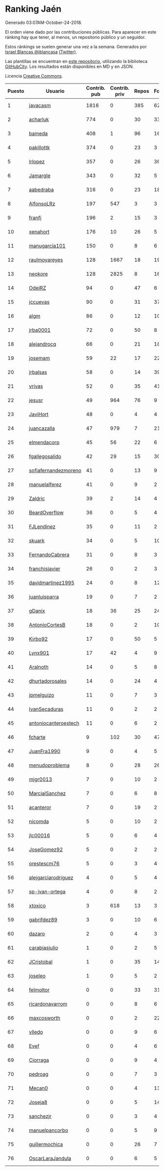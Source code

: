 # Ranking Jaén

Generado 03:07AM-October-24-2018.

El orden viene dado por las contribuciones públicas. Para aparecer en este ránking hay que tener, al menos, un repositorio público y un seguidor.

Estos ránkings se suelen generar una vez a la semana. Generados por [Israel Blancas @iblancasa](https://github.com/iblancasa/) [(Twitter)](https://twitter.com/iblancasa).

Las plantillas se encuentran en [este repositorio](https://github.com/iblancasa/GH-Spanish-Ranking), utilizando la biblioteca [GitHubCity](https://github.com/iblancasa/GitHubCity). Los resultados están disponibles en MD y en JSON.

Licencia [Creative Commons](https://creativecommons.org/licenses/by/4.0/).

| Puesto   |  Usuario  | Contrib. pub | Contrib. priv |Repos| Followers | Desde |  Avatar  |
|----------|-----------|--------------|---------------|-----|-----------|-------|----------|
|1|[javacasm](https://github.com/javacasm)|1816|0|385|62|2013-03-12|![javacasm]()|
|2|[acharluk](https://github.com/acharluk)|774|0|30|33|2013-08-03|![acharluk]()|
|3|[bameda](https://github.com/bameda)|408|1|96|166|2011-06-26|![bameda]()|
|4|[pakillottk](https://github.com/pakillottk)|374|0|23|3|2013-11-12|![pakillottk]()|
|5|[lrlopez](https://github.com/lrlopez)|357|0|26|36|2011-01-04|![lrlopez]()|
|6|[Jamargle](https://github.com/Jamargle)|343|0|32|5|2015-03-24|![Jamargle]()|
|7|[aabedraba](https://github.com/aabedraba)|316|0|23|18|2017-04-19|![aabedraba]()|
|8|[AlfonsoLRz](https://github.com/AlfonsoLRz)|197|547|3|3|2016-10-02|![AlfonsoLRz]()|
|9|[franfj](https://github.com/franfj)|196|2|15|3|2014-10-13|![franfj]()|
|10|[xenahort](https://github.com/xenahort)|176|10|26|5|2016-03-30|![xenahort]()|
|11|[manugarcia101](https://github.com/manugarcia101)|150|0|8|6|2017-09-22|![manugarcia101]()|
|12|[raulmoyareyes](https://github.com/raulmoyareyes)|128|1667|18|19|2012-08-04|![raulmoyareyes]()|
|13|[neokore](https://github.com/neokore)|128|2825|8|16|2011-07-25|![neokore]()|
|14|[OdeiRZ](https://github.com/OdeiRZ)|94|0|47|6|2014-10-01|![OdeiRZ]()|
|15|[jccuevas](https://github.com/jccuevas)|90|0|31|37|2013-04-10|![jccuevas]()|
|16|[algm](https://github.com/algm)|86|0|12|10|2009-10-29|![algm]()|
|17|[jrba0001](https://github.com/jrba0001)|72|0|50|8|2016-07-17|![jrba0001]()|
|18|[alejandrocq](https://github.com/alejandrocq)|66|0|21|18|2010-05-20|![alejandrocq]()|
|19|[josemam](https://github.com/josemam)|59|22|17|22|2015-03-14|![josemam]()|
|20|[jrbalsas](https://github.com/jrbalsas)|58|0|14|39|2010-08-07|![jrbalsas]()|
|21|[vrivas](https://github.com/vrivas)|52|0|35|41|2012-12-14|![vrivas]()|
|22|[jesusr](https://github.com/jesusr)|49|964|76|9|2011-12-11|![jesusr]()|
|23|[JaviHort](https://github.com/JaviHort)|48|0|4|4|2018-01-04|![JaviHort]()|
|24|[juancazalla](https://github.com/juancazalla)|47|979|7|21|2015-03-24|![juancazalla]()|
|25|[elmendacorp](https://github.com/elmendacorp)|45|56|22|6|2012-12-14|![elmendacorp]()|
|26|[fgallegosalido](https://github.com/fgallegosalido)|42|29|15|30|2015-03-24|![fgallegosalido]()|
|27|[sofiafernandezmoreno](https://github.com/sofiafernandezmoreno)|41|0|13|9|2014-11-21|![sofiafernandezmoreno]()|
|28|[manuelalferez](https://github.com/manuelalferez)|41|0|9|2|2018-04-07|![manuelalferez]()|
|29|[Zaldric](https://github.com/Zaldric)|39|2|14|4|2016-03-29|![Zaldric]()|
|30|[BeardOverflow](https://github.com/BeardOverflow)|36|0|5|4|2013-04-13|![BeardOverflow]()|
|31|[FJLendinez](https://github.com/FJLendinez)|35|0|11|2|2016-04-25|![FJLendinez]()|
|32|[skuark](https://github.com/skuark)|34|0|5|10|2010-10-26|![skuark]()|
|33|[FernandoCabrera](https://github.com/FernandoCabrera)|31|0|8|3|2017-09-13|![FernandoCabrera]()|
|34|[franchisjavier](https://github.com/franchisjavier)|26|0|2|3|2017-06-29|![franchisjavier]()|
|35|[davidmartinez1995](https://github.com/davidmartinez1995)|24|0|8|12|2015-11-11|![davidmartinez1995]()|
|36|[juanluisparra](https://github.com/juanluisparra)|19|0|7|2|2016-09-19|![juanluisparra]()|
|37|[gDanix](https://github.com/gDanix)|18|36|25|24|2011-10-10|![gDanix]()|
|38|[AntonioCortesB](https://github.com/AntonioCortesB)|18|0|2|10|2016-09-15|![AntonioCortesB]()|
|39|[Kirbo92](https://github.com/Kirbo92)|17|0|50|5|2011-01-12|![Kirbo92]()|
|40|[Lynx901](https://github.com/Lynx901)|17|42|4|9|2014-11-11|![Lynx901]()|
|41|[Aralnoth](https://github.com/Aralnoth)|14|0|5|8|2011-04-06|![Aralnoth]()|
|42|[dhurtadorosales](https://github.com/dhurtadorosales)|14|0|24|4|2016-09-19|![dhurtadorosales]()|
|43|[jpmelguizo](https://github.com/jpmelguizo)|11|0|7|3|2013-01-29|![jpmelguizo]()|
|44|[IvanSecaduras](https://github.com/IvanSecaduras)|11|0|2|2|2015-09-25|![IvanSecaduras]()|
|45|[antoniocanteroestech](https://github.com/antoniocanteroestech)|11|0|6|2|2018-10-10|![antoniocanteroestech]()|
|46|[fcharte](https://github.com/fcharte)|9|102|30|47|2014-08-05|![fcharte]()|
|47|[JuanFra1990](https://github.com/JuanFra1990)|9|0|4|5|2015-10-22|![JuanFra1990]()|
|48|[menudoproblema](https://github.com/menudoproblema)|8|0|28|26|2011-08-12|![menudoproblema]()|
|49|[mjgr0013](https://github.com/mjgr0013)|7|0|10|2|2014-10-01|![mjgr0013]()|
|50|[MarcialSanchez](https://github.com/MarcialSanchez)|7|0|6|8|2015-10-03|![MarcialSanchez]()|
|51|[acanteror](https://github.com/acanteror)|7|0|19|2|2016-03-15|![acanteror]()|
|52|[nicomda](https://github.com/nicomda)|5|0|10|2|2013-06-13|![nicomda]()|
|53|[jlc00016](https://github.com/jlc00016)|5|0|6|4|2015-06-05|![jlc00016]()|
|54|[JoseGomez92](https://github.com/JoseGomez92)|5|0|2|2|2016-05-21|![JoseGomez92]()|
|55|[orestescm76](https://github.com/orestescm76)|5|0|3|4|2016-09-04|![orestescm76]()|
|56|[alejgarciarodriguez](https://github.com/alejgarciarodriguez)|4|0|5|4|2015-12-19|![alejgarciarodriguez]()|
|57|[sp-ivan-ortega](https://github.com/sp-ivan-ortega)|4|0|8|2|2016-02-22|![sp-ivan-ortega]()|
|58|[xtoxico](https://github.com/xtoxico)|3|618|13|3|2012-08-07|![xtoxico]()|
|59|[gabrifdez89](https://github.com/gabrifdez89)|3|0|10|6|2013-02-26|![gabrifdez89]()|
|60|[dazaro](https://github.com/dazaro)|2|0|4|3|2014-10-08|![dazaro]()|
|61|[carabiasjulio](https://github.com/carabiasjulio)|1|0|2|5|2013-10-15|![carabiasjulio]()|
|62|[JCristobal](https://github.com/JCristobal)|1|0|35|14|2014-09-23|![JCristobal]()|
|63|[joseleo](https://github.com/joseleo)|1|0|5|2|2015-03-19|![joseleo]()|
|64|[felmoltor](https://github.com/felmoltor)|0|0|33|31|2011-06-13|![felmoltor]()|
|65|[ricardonavarrom](https://github.com/ricardonavarrom)|0|0|8|6|2012-11-20|![ricardonavarrom]()|
|66|[maxcosworth](https://github.com/maxcosworth)|0|0|2|22|2010-09-06|![maxcosworth]()|
|67|[vlledo](https://github.com/vlledo)|0|0|9|6|2011-03-28|![vlledo]()|
|68|[Evef](https://github.com/Evef)|0|0|4|6|2012-12-15|![Evef]()|
|69|[Ciorraga](https://github.com/Ciorraga)|0|0|9|4|2013-11-08|![Ciorraga]()|
|70|[pedroag](https://github.com/pedroag)|0|0|7|3|2013-09-23|![pedroag]()|
|71|[Mecan0](https://github.com/Mecan0)|0|0|4|13|2013-06-11|![Mecan0]()|
|72|[Joseja8](https://github.com/Joseja8)|0|0|5|14|2014-07-12|![Joseja8]()|
|73|[sanchezjr](https://github.com/sanchezjr)|0|0|3|4|2013-12-17|![sanchezjr]()|
|74|[manuelpancorbo](https://github.com/manuelpancorbo)|0|0|5|9|2014-11-04|![manuelpancorbo]()|
|75|[guillermochica](https://github.com/guillermochica)|0|0|26|7|2014-10-20|![guillermochica]()|
|76|[OscarLaraJandula](https://github.com/OscarLaraJandula)|0|0|6|5|2016-09-19|![OscarLaraJandula]()|
